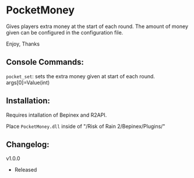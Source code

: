 # PocketMoney

Gives players extra money at the start of each round. The amount of money given can be configured in the configuration file.

Enjoy,
Thanks

## Console Commands:

`pocket_set`: sets the extra money given at start of each round. args\[0\]=Value(int)

## Installation:

Requires intallation of Bepinex and R2API. 

Place `PocketMoney.dll` inside of "/Risk of Rain 2/Bepinex/Plugins/"

## Changelog:

v1.0.0 
- Released